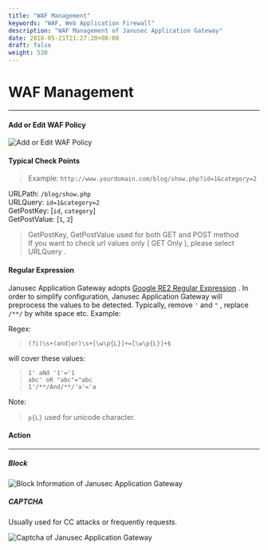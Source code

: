 ```yaml
---
title: "WAF Management"
keywords: "WAF, Web Application Firewall"
description: "WAF Management of Janusec Application Gateway"
date: 2018-05-21T21:27:20+08:00
draft: false
weight: 530
---
```


# WAF Management
----

#### Add or Edit WAF Policy
![Add or Edit WAF Policy](/images/waf1.png "Add or Edit WAF Policy for Janusec Application Gateway")   

#### Typical Check Points  
> Example: `http://www.yourdomain.com/blog/show.php?id=1&category=2`   

URLPath: `/blog/show.php`  
URLQuery: `id=1&category=2`  
GetPostKey: [`id`, `category`]   
GetPostValue: [`1`, `2`]   

> GetPostKey, GetPostValue used for both GET and POST method   
> If you want to check url values only ( GET Only ), please select URLQuery .  


#### Regular Expression  
Janusec Application Gateway adopts [Google RE2 Regular Expression](https://github.com/google/re2/wiki/Syntax ) . In order to simplify configuration, Janusec Application Gateway will preprocess the values to be detected. Typically, remove `'` and `"` , replace `/**/` by white space etc. Example:   

Regex: 

> `(?i)\s+(and|or)\s+[\w\p{L}]+=[\w\p{L}]+$`   

will cover these values:   

> `1' aNd '1'='1`   
> `abc' oR "abc"="abc`   
> `1'/**/And/**/'a'='a`   

Note:   

>  `p{L}` used for unicode character.   



#### Action  
----
##### Block 
![Block Information of Janusec Application Gateway](/images/waf2.png)  

##### CAPTCHA
Usually used for CC attacks or frequently requests.   

![Captcha of Janusec Application Gateway](/images/captcha.png)   
